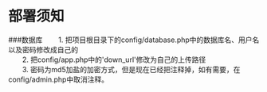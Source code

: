 部署须知
=====================

###数据库
　　1. 把项目根目录下的config/database.php中的数据库名、用户名以及密码修改成自己的<br>
　　2. 把config/app.php中的'down_url'修改为自己的上传路径<br>
　　3. 密码为md5加盐的加密方式，但是现在已经把注释掉，如有需要，在config/admin.php中取消注释。
